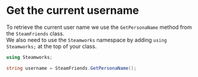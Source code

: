 # Get the current username

To retrieve the current user name we use the `GetPersonaName` method from the `SteamFriends` class.  
We also need to use the `Steamworks`  namespace by adding `using Steamworks;` at the top of your class.

```csharp
using Steamworks;

string username = SteamFriends.GetPersonaName();
```

